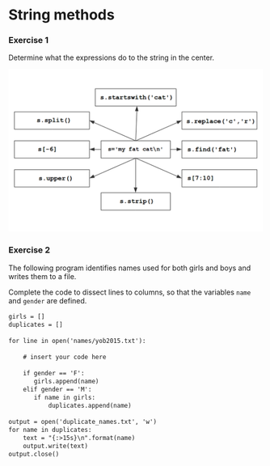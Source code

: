 
# String methods

### Exercise 1

Determine what the expressions do to the string in the center.

![string exercise](../images/strings.png)

### Exercise 2

The following program identifies names used for both girls and boys and writes them to a file.

Complete the code to dissect lines to columns, so that the variables `name` and `gender` are defined.


    girls = []
    duplicates = []

    for line in open('names/yob2015.txt'):

        # insert your code here

        if gender == 'F':
           girls.append(name)
        elif gender == 'M':
           if name in girls:
               duplicates.append(name)

    output = open('duplicate_names.txt', 'w')
    for name in duplicates:
        text = "{:>15s}\n".format(name)
        output.write(text)
    output.close()
